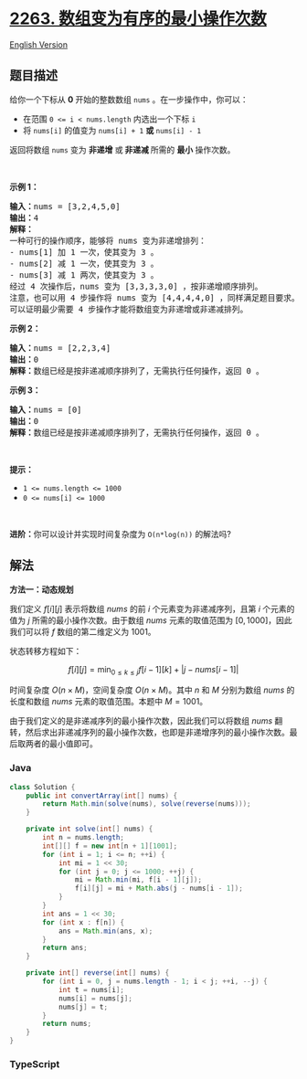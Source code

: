 # [2263. 数组变为有序的最小操作次数](https://leetcode.cn/problems/make-array-non-decreasing-or-non-increasing)

[English Version](/solution/2200-2299/2263.Make%20Array%20Non-decreasing%20or%20Non-increasing/README_EN.md)

## 题目描述

<!-- 这里写题目描述 -->

<p>给你一个下标从 <strong>0</strong> 开始的整数数组 <code>nums</code> 。在一步操作中，你可以：</p>

<ul>
	<li>在范围&nbsp;<code>0 &lt;= i &lt; nums.length</code> 内选出一个下标 <code>i</code></li>
	<li>将 <code>nums[i]</code> 的值变为 <code>nums[i] + 1</code> <strong>或</strong> <code>nums[i] - 1</code></li>
</ul>

<p>返回将数组 <code>nums</code> 变为 <strong>非递增</strong> 或<strong> 非递减 </strong>所需的 <strong>最小</strong> 操作次数。</p>

<p>&nbsp;</p>

<p><strong>示例 1：</strong></p>

<pre>
<strong>输入：</strong>nums = [3,2,4,5,0]
<strong>输出：</strong>4
<strong>解释：</strong>
一种可行的操作顺序，能够将 nums 变为非递增排列：
- nums[1] 加 1 一次，使其变为 3 。
- nums[2] 减 1 一次，使其变为 3 。
- nums[3] 减 1 两次，使其变为 3 。
经过 4 次操作后，nums 变为 [3,3,3,3,0] ，按非递增顺序排列。
注意，也可以用 4 步操作将 nums 变为 [4,4,4,4,0] ，同样满足题目要求。
可以证明最少需要 4 步操作才能将数组变为非递增或非递减排列。</pre>

<p><strong>示例 2：</strong></p>

<pre>
<strong>输入：</strong>nums = [2,2,3,4]
<strong>输出：</strong>0
<strong>解释：</strong>数组已经是按非递减顺序排列了，无需执行任何操作，返回 0 。
</pre>

<p><strong>示例 3：</strong></p>

<pre>
<strong>输入：</strong>nums = [0]
<strong>输出：</strong>0
<strong>解释：</strong>数组已经是按非递减顺序排列了，无需执行任何操作，返回 0 。
</pre>

<p>&nbsp;</p>

<p><strong>提示：</strong></p>

<ul>
	<li><code>1 &lt;= nums.length &lt;= 1000</code></li>
	<li><code>0 &lt;= nums[i] &lt;= 1000</code></li>
</ul>

<p>&nbsp;</p>

<p><strong>进阶：</strong>你可以设计并实现时间复杂度为 <code>O(n*log(n))</code> 的解法吗?</p>

## 解法

**方法一：动态规划**

我们定义 $f[i][j]$ 表示将数组 $nums$ 的前 $i$ 个元素变为非递减序列，且第 $i$ 个元素的值为 $j$ 所需的最小操作次数。由于数组 $nums$ 元素的取值范围为 $[0, 1000]$，因此我们可以将 $f$ 数组的第二维定义为 $1001$。

状态转移方程如下：

$$
f[i][j] = \min_{0 \leq k \leq j} f[i - 1][k] + \left| j - nums[i - 1] \right|
$$

时间复杂度 $O(n \times M)$，空间复杂度 $O(n \times M)$。其中 $n$ 和 $M$ 分别为数组 $nums$ 的长度和数组 $nums$ 元素的取值范围。本题中 $M = 1001$。

由于我们定义的是非递减序列的最小操作次数，因此我们可以将数组 $nums$ 翻转，然后求出非递减序列的最小操作次数，也即是非递增序列的最小操作次数。最后取两者的最小值即可。

### **Java**

```java
class Solution {
    public int convertArray(int[] nums) {
        return Math.min(solve(nums), solve(reverse(nums)));
    }

    private int solve(int[] nums) {
        int n = nums.length;
        int[][] f = new int[n + 1][1001];
        for (int i = 1; i <= n; ++i) {
            int mi = 1 << 30;
            for (int j = 0; j <= 1000; ++j) {
                mi = Math.min(mi, f[i - 1][j]);
                f[i][j] = mi + Math.abs(j - nums[i - 1]);
            }
        }
        int ans = 1 << 30;
        for (int x : f[n]) {
            ans = Math.min(ans, x);
        }
        return ans;
    }

    private int[] reverse(int[] nums) {
        for (int i = 0, j = nums.length - 1; i < j; ++i, --j) {
            int t = nums[i];
            nums[i] = nums[j];
            nums[j] = t;
        }
        return nums;
    }
}
```

### **TypeScript**
